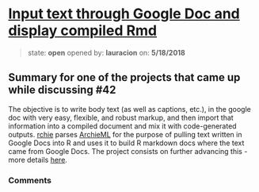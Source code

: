 # [Input text through Google Doc and display compiled Rmd](https://github.com/ropensci/unconf18/issues/73)

> state: **open** opened by: **lauracion** on: **5/18/2018**

## Summary for one of the projects that came up while discussing #42  

The objective is to write body text (as well as captions, etc.), in the google doc with very easy, flexible, and robust markup, and then import that information into a compiled document and mix it with code-generated outputs. [rchie](https://github.com/ropensci/rchie) parses [ArchieML](http://archieml.org/) for the purpose of pulling text written in Google Docs into R and uses it to build R markdown docs where the text came from Google Docs. The project consists on further advancing this - more details [here](https://github.com/noamross/rmd-rant#strategy-2-having-collaborators-provide-input-text-only).

### Comments

